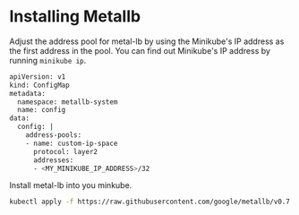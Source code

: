 # Installing Metallb

Adjust the address pool for metal-lb by using the Minikube's IP address as the first
address in the pool. You can find out Minikube's IP address by running `minikube ip`.

```bash
apiVersion: v1
kind: ConfigMap
metadata:
  namespace: metallb-system
  name: config
data:
  config: |
    address-pools:
    - name: custom-ip-space
      protocol: layer2
      addresses:
      - <MY_MINIKUBE_IP_ADDRESS>/32
```

Install metal-lb into you minkube.

```bash
kubectl apply -f https://raw.githubusercontent.com/google/metallb/v0.7.3/manifests/metallb.yaml
```